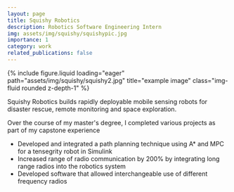 ```yaml
---
layout: page
title: Squishy Robotics
description: Robotics Software Engineering Intern
img: assets/img/squishy/squishypic.jpg
importance: 1
category: work
related_publications: false
---
```


<div class="row">
    <div class="col-sm mt-3 mt-md-0">
        {% include figure.liquid loading="eager" path="assets/img/squishy/squishy2.jpg" title="example image" class="img-fluid rounded z-depth-1" %}
    </div>
</div>
<div class="caption">
</div>


Squishy Robotics builds rapidly deployable mobile sensing robots for disaster rescue, remote monitoring and space exploration.

Over the course of my master's degree, I completed various projects as part of my capstone experience
- Developed and integrated a path planning technique using A* and MPC for a tensegrity robot in Simulink
- Increased range of radio communication by 200% by integrating long range radios into the robotics system 
- Developed software that allowed interchangeable use of different frequency radios